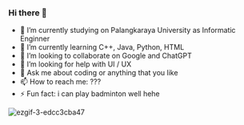 ### Hi there 👋

- 🔭 I’m currently studying on Palangkaraya University as Informatic Enginner
- 🌱 I’m currently learning C++, Java, Python, HTML
- 👯 I’m looking to collaborate on Google and ChatGPT
- 🤔 I’m looking for help with UI / UX
- 💬 Ask me about coding or anything that you like
- 📫 How to reach me: ???
- ⚡ Fun fact: i can play badminton well hehe 


![ezgif-3-edcc3cba47](https://user-images.githubusercontent.com/115967151/229805895-bad11c12-928f-4922-9780-0ca9edd91898.gif)
